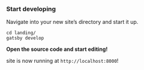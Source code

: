 
### Start developing
Navigate into your new site’s directory and start it up.
```shell
cd landing/
gatsby develop
```

**Open the source code and start editing!**

site is now running at `http://localhost:8000`!


[gatsby]: https://gatsbyjs.org
[netlifyCMS]: https://www.netlifycms.org


